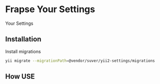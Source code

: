 Frapse Your Settings
====================
Your Settings

Installation
------------

Install migrations

```bash
yii migrate --migrationPath=@vendor/suver/yii2-settings/migrations
```

How USE
-------

